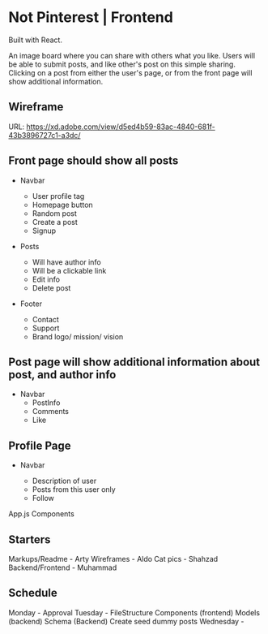# Not Pinterest | Frontend

Built with React.

An image board where you can share with others what you like. Users will be able to submit posts, and like other's post on this simple sharing. Clicking on a post from either the user's page, or from the front page will show additional information.

## Wireframe

URL: https://xd.adobe.com/view/d5ed4b59-83ac-4840-681f-43b3896727c1-a3dc/

## Front page should show all posts

- Navbar
  - User profile tag
  - Homepage button
  - Random post
  - Create a post
  - Signup
- Posts

  - Will have author info
  - Will be a clickable link
  - Edit info
  - Delete post

- Footer
  - Contact
  - Support
  - Brand logo/ mission/ vision

## Post page will show additional information about post, and author info

- Navbar
  - PostInfo
  - Comments
  - Like

## Profile Page

- Navbar

  - Description of user
  - Posts from this user only
  - Follow

App.js
Components

## Starters

Markups/Readme - Arty
Wireframes - Aldo
Cat pics - Shahzad
Backend/Frontend - Muhammad

## Schedule

Monday - Approval
Tuesday - FileStructure
Components (frontend)
Models (backend)
Schema (Backend)
Create seed dummy posts
Wednesday -
